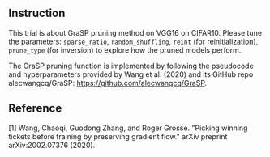 ## Instruction

This trial is about GraSP pruning method on VGG16 on CIFAR10. Please tune the parameters: `sparse_ratio`, `random_shuffling`, `reint` (for reinitialization), `prune_type` (for inversion) to explore how the pruned models perform.

The GraSP pruning function is implemented by following the pseudocode and hyperparameters provided by Wang et al. (2020) and its GitHub repo alecwangcq/GraSP: https://github.com/alecwangcq/GraSP.

## Reference

[1] Wang, Chaoqi, Guodong Zhang, and Roger Grosse. "Picking winning tickets before training by preserving gradient flow." arXiv preprint arXiv:2002.07376 (2020).
